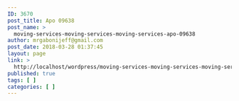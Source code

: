 ```yaml
---
ID: 3670
post_title: Apo 09638
post_name: >
  moving-services-moving-services-moving-services-apo-09638
author: mrgabonijeff@gmail.com
post_date: 2018-03-28 01:37:45
layout: page
link: >
  http://localhost/wordpress/moving-services-moving-services-moving-services-apo-09638/
published: true
tags: [ ]
categories: [ ]
---
```


